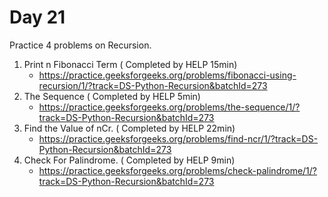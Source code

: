 # Day 21

Practice 4 problems on Recursion.

1. Print n Fibonacci Term ( Completed by HELP 15min)
    - https://practice.geeksforgeeks.org/problems/fibonacci-using-recursion/1/?track=DS-Python-Recursion&batchId=273
2. The Sequence ( Completed by HELP 5min)
    - https://practice.geeksforgeeks.org/problems/the-sequence/1/?track=DS-Python-Recursion&batchId=273
3. Find the Value of nCr. ( Completed by HELP 22min)
    - https://practice.geeksforgeeks.org/problems/find-ncr/1/?track=DS-Python-Recursion&batchId=273
4. Check For Palindrome. ( Completed by HELP 9min)
    - https://practice.geeksforgeeks.org/problems/check-palindrome/1/?track=DS-Python-Recursion&batchId=273